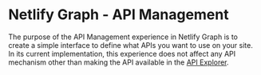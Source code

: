 # Netlify Graph - API Management

The purpose of the API Management experience in Netlify Graph is to create a simple interface to define what APIs you want to use on your site. In its current implementation, this experience does not affect any API mechanism other than making the API available in the [API Explorer](api-explorer.md).